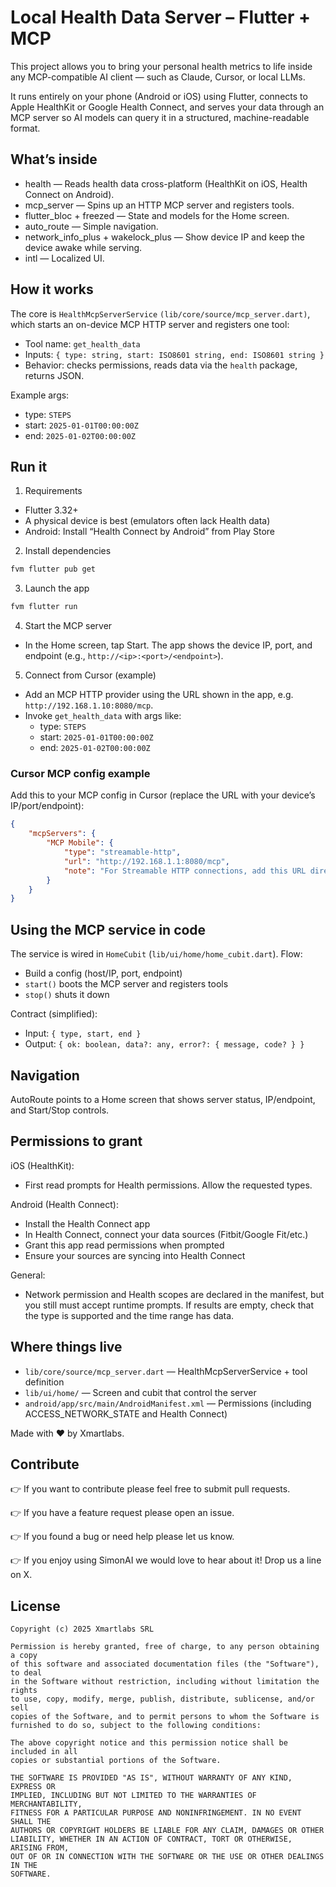 # Local Health Data Server – Flutter + MCP

This project allows you to bring your personal health metrics to life inside any MCP-compatible AI client — such as Claude, Cursor, or local LLMs.

It runs entirely on your phone (Android or iOS) using Flutter, connects to Apple HealthKit or Google Health Connect, and serves your data through an MCP server so AI models can query it in a structured, machine-readable format.

## What’s inside

- health — Reads health data cross-platform (HealthKit on iOS, Health Connect on Android).
- mcp_server — Spins up an HTTP MCP server and registers tools.
- flutter_bloc + freezed — State and models for the Home screen.
- auto_route — Simple navigation.
- network_info_plus + wakelock_plus — Show device IP and keep the device awake while serving.
- intl — Localized UI.

## How it works

The core is `HealthMcpServerService` `(lib/core/source/mcp_server.dart)`, which starts an on-device MCP HTTP server and registers one tool:

- Tool name: `get_health_data`
- Inputs: `{ type: string, start: ISO8601 string, end: ISO8601 string }`
- Behavior: checks permissions, reads data via the `health` package, returns JSON.

Example args:
- type: `STEPS`
- start: `2025-01-01T00:00:00Z`
- end: `2025-01-02T00:00:00Z`

## Run it

1) Requirements
- Flutter 3.32+
- A physical device is best (emulators often lack Health data)
- Android: Install “Health Connect by Android” from Play Store

2) Install dependencies
```bash
fvm flutter pub get
```

3) Launch the app
```bash
fvm flutter run
```

4) Start the MCP server
- In the Home screen, tap Start. The app shows the device IP, port, and endpoint (e.g., `http://<ip>:<port>/<endpoint>`).

5) Connect from Cursor (example)
- Add an MCP HTTP provider using the URL shown in the app, e.g. `http://192.168.1.10:8080/mcp`.
- Invoke `get_health_data` with args like:
	- type: `STEPS`
	- start: `2025-01-01T00:00:00Z`
	- end: `2025-01-02T00:00:00Z`

### Cursor MCP config example

Add this to your MCP config in Cursor (replace the URL with your device’s IP/port/endpoint):

```json
{
	"mcpServers": {
		"MCP Mobile": {
			"type": "streamable-http",
			"url": "http://192.168.1.1:8080/mcp",
			"note": "For Streamable HTTP connections, add this URL directly in your MCP Client"
		}
	}
}
```

## Using the MCP service in code

The service is wired in `HomeCubit` (`lib/ui/home/home_cubit.dart`). Flow:
- Build a config (host/IP, port, endpoint)
- `start()` boots the MCP server and registers tools
- `stop()` shuts it down

Contract (simplified):
- Input: `{ type, start, end }`
- Output: `{ ok: boolean, data?: any, error?: { message, code? } }`

## Navigation

AutoRoute points to a Home screen that shows server status, IP/endpoint, and Start/Stop controls.

## Permissions to grant

iOS (HealthKit):
- First read prompts for Health permissions. Allow the requested types.

Android (Health Connect):
- Install the Health Connect app
- In Health Connect, connect your data sources (Fitbit/Google Fit/etc.)
- Grant this app read permissions when prompted
- Ensure your sources are syncing into Health Connect

General:
- Network permission and Health scopes are declared in the manifest, but you still must accept runtime prompts. If results are empty, check that the type is supported and the time range has data.

## Where things live

- `lib/core/source/mcp_server.dart` — HealthMcpServerService + tool definition
- `lib/ui/home/` — Screen and cubit that control the server
- `android/app/src/main/AndroidManifest.xml` — Permissions (including ACCESS_NETWORK_STATE and Health Connect)

Made with ❤️ by Xmartlabs.

## Contribute
👉 If you want to contribute please feel free to submit pull requests.

👉 If you have a feature request please open an issue.

👉 If you found a bug or need help please let us know.

👉 If you enjoy using SimonAI we would love to hear about it! Drop us a line on X.

## License
```
Copyright (c) 2025 Xmartlabs SRL

Permission is hereby granted, free of charge, to any person obtaining a copy
of this software and associated documentation files (the "Software"), to deal
in the Software without restriction, including without limitation the rights
to use, copy, modify, merge, publish, distribute, sublicense, and/or sell
copies of the Software, and to permit persons to whom the Software is
furnished to do so, subject to the following conditions:

The above copyright notice and this permission notice shall be included in all
copies or substantial portions of the Software.

THE SOFTWARE IS PROVIDED "AS IS", WITHOUT WARRANTY OF ANY KIND, EXPRESS OR
IMPLIED, INCLUDING BUT NOT LIMITED TO THE WARRANTIES OF MERCHANTABILITY,
FITNESS FOR A PARTICULAR PURPOSE AND NONINFRINGEMENT. IN NO EVENT SHALL THE
AUTHORS OR COPYRIGHT HOLDERS BE LIABLE FOR ANY CLAIM, DAMAGES OR OTHER
LIABILITY, WHETHER IN AN ACTION OF CONTRACT, TORT OR OTHERWISE, ARISING FROM,
OUT OF OR IN CONNECTION WITH THE SOFTWARE OR THE USE OR OTHER DEALINGS IN THE
SOFTWARE.
```